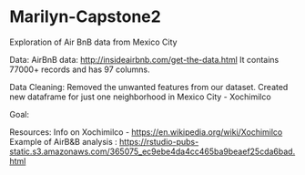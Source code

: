 # Marilyn-Capstone2

Exploration of Air BnB data from Mexico City 

Data:
AirBnB data: http://insideairbnb.com/get-the-data.html
It contains 77000+ records and has 97 columns.

Data Cleaning:
Removed the unwanted features from our dataset.
Created new dataframe for just one neighborhood in Mexico City - Xochimilco 

Goal: 



Resources: 
Info on Xochimilco - https://en.wikipedia.org/wiki/Xochimilco
Example of AirB&B analysis : https://rstudio-pubs-static.s3.amazonaws.com/365075_ec9ebe4da4cc465ba9beaef25cda6bad.html
